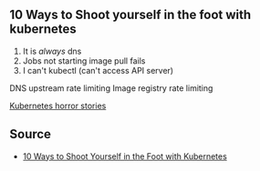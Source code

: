 ## 10 Ways to Shoot yourself in the foot with kubernetes

1. It is *always* dns
2. Jobs not starting image pull fails
3. I can't kubectl (can't access API server)

DNS upstream rate limiting
Image registry rate limiting





[Kubernetes horror stories](https://k8s.af/)

## Source

* [10 Ways to Shoot Yourself in the Foot with Kubernetes](https://www.youtube.com/watch?v=QKI-JRs2RIE)
